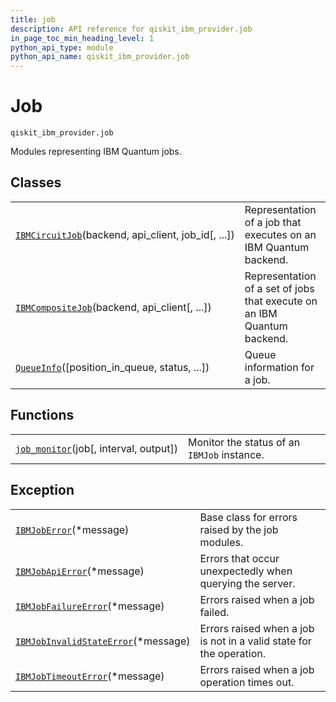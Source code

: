 ```yaml
---
title: job
description: API reference for qiskit_ibm_provider.job
in_page_toc_min_heading_level: 1
python_api_type: module
python_api_name: qiskit_ibm_provider.job
---
```


<span id="job-qiskit-ibm-provider-job" />

<span id="module-qiskit_ibm_provider.job" />

<span id="qiskit-ibm-provider-job" />

# Job

<span id="module-qiskit_ibm_provider.job" />

`qiskit_ibm_provider.job`

Modules representing IBM Quantum jobs.

## Classes

|                                                                                                                                         |                                                                         |
| --------------------------------------------------------------------------------------------------------------------------------------- | ----------------------------------------------------------------------- |
| [`IBMCircuitJob`](qiskit_ibm_provider.job.IBMCircuitJob "qiskit_ibm_provider.job.IBMCircuitJob")(backend, api\_client, job\_id\[, ...]) | Representation of a job that executes on an IBM Quantum backend.        |
| [`IBMCompositeJob`](qiskit_ibm_provider.job.IBMCompositeJob "qiskit_ibm_provider.job.IBMCompositeJob")(backend, api\_client\[, ...])    | Representation of a set of jobs that execute on an IBM Quantum backend. |
| [`QueueInfo`](qiskit_ibm_provider.job.QueueInfo "qiskit_ibm_provider.job.QueueInfo")(\[position\_in\_queue, status, ...])               | Queue information for a job.                                            |

## Functions

|                                                                                                                      |                                             |
| -------------------------------------------------------------------------------------------------------------------- | ------------------------------------------- |
| [`job_monitor`](qiskit_ibm_provider.job.job_monitor "qiskit_ibm_provider.job.job_monitor")(job\[, interval, output]) | Monitor the status of an `IBMJob` instance. |

## Exception

|                                                                                                                                           |                                                                     |
| ----------------------------------------------------------------------------------------------------------------------------------------- | ------------------------------------------------------------------- |
| [`IBMJobError`](qiskit_ibm_provider.job.IBMJobError "qiskit_ibm_provider.job.IBMJobError")(\*message)                                     | Base class for errors raised by the job modules.                    |
| [`IBMJobApiError`](qiskit_ibm_provider.job.IBMJobApiError "qiskit_ibm_provider.job.IBMJobApiError")(\*message)                            | Errors that occur unexpectedly when querying the server.            |
| [`IBMJobFailureError`](qiskit_ibm_provider.job.IBMJobFailureError "qiskit_ibm_provider.job.IBMJobFailureError")(\*message)                | Errors raised when a job failed.                                    |
| [`IBMJobInvalidStateError`](qiskit_ibm_provider.job.IBMJobInvalidStateError "qiskit_ibm_provider.job.IBMJobInvalidStateError")(\*message) | Errors raised when a job is not in a valid state for the operation. |
| [`IBMJobTimeoutError`](qiskit_ibm_provider.job.IBMJobTimeoutError "qiskit_ibm_provider.job.IBMJobTimeoutError")(\*message)                | Errors raised when a job operation times out.                       |

